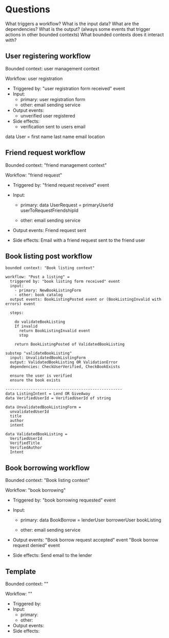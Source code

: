 # Questions

What triggers a workflow?
What is the input data?
What are the dependencies?
What is the output? (always some events that trigger actions in other bounded contexts)
What bounded contexts does it interact with?

## User registering workflow

Bounded context: user management context

Workflow: user registration

- Triggered by: "user registration form received" event
- Input:
  - primary: user registration form
  - other: email sending service
- Output events:
  - unverified user registered
- Side effects:
  - verification sent to users email

data User =
first name
last name
email
location

## Friend request workflow

Bounded context: "friend management context"

Workflow: "friend request"

- Triggered by: "friend request received" event
- Input:

  - primary:
    data UserRequest =
    primaryUserId
    userToRequestFriendshipId

  - other: email sending service

- Output events: Friend request sent
- Side effects:
  Email with a friend request sent to the friend user

## Book listing post workflow

```
bounded context: "Book listing context"

workflow: "Post a listing" =
  triggered by: "book listing form received" event
  input:
    - primary: NewBookListingForm
    - other: book catalog
  output events: BookListingPosted event or (BookListingInvalid with errors) event

  steps:

    do validateBookListing
    If invalid
      return BookListingInvalid event
      stop

    return BookListingPosted of ValidatedBookListing

substep "validateBookListing"
  input: UnvalidatedBookListingForm
  output: ValidatedBookListing OR ValidationError
  dependencies: CheckUserVerified, CheckBookExists

  ensure the user is verified
  ensure the book exists

---------------------------------------------------
data ListingIntent = Lend OR GiveAway
data VerifiedUserId = VerifiedUserId of string

data UnvalidatedBookListingForm =
  unvalidatedUserId
  title
  author
  intent

data ValidatedBookListing =
  VerifiedUserId
  VerifiedTitle
  VerifiedAuthor
  Intent
```

## Book borrowing workflow

Bounded context: "Book listing context"

Workflow: "book borrowing"

- Triggered by: "book borrowing requested" event
- Input:

  - primary:
    data BookBorrow =
    lenderUser
    borrowerUser
    bookListing

  - other: email sending service

- Output events:
  "Book borrow request accepted" event
  "Book borrow request denied" event
- Side effects:
  Send email to the lender

## Template

Bounded context: ""

Workflow: ""

- Triggered by:
- Input:
  - primary:
  - other:
- Output events:
- Side effects:
